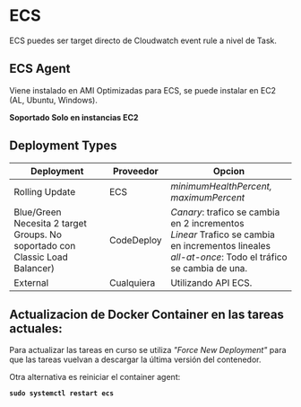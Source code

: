# ECS

ECS puedes ser target directo de Cloudwatch event rule a nivel de Task.

## ECS Agent

Viene instalado en AMI Optimizadas para ECS, se puede instalar en EC2 (AL, Ubuntu, Windows).

**Soportado Solo en instancias EC2**


## Deployment Types

|Deployment| Proveedor | Opcion
|--|--|--
|Rolling Update|ECS| _minimumHealthPercent, maximumPercent_
|Blue/Green <br> Necesita 2 target Groups. No soportado con Classic Load Balancer)|CodeDeploy|_Canary_: trafico se cambia en 2 incrementos <br> _Linear_ Trafico se cambia en incrementos lineales <br> _all-at-once_: Todo el tráfico se cambia de una.
|External| Cualquiera | Utilizando API ECS.


## Actualizacion de Docker Container en las tareas actuales:

Para actualizar las tareas en curso se utiliza _"Force New Deployment"_ para que las tareas vuelvan a descargar la última versión del contenedor.

Otra alternativa es reiniciar el container agent:


**`sudo systemctl restart ecs`**